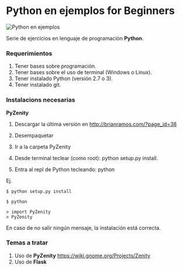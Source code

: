 # Python en ejemplos for Beginners

![Python en ejemplos](https://2.bp.blogspot.com/-hxGG5kiOYVU/Toe7sC1UvQI/AAAAAAAAABk/eBKfJN5fZoo/s1600/codemonk2.jpg "Python en ejemplos")

Serie de ejercicios en lenguaje de programación **Python**.


### Requerimientos

1. Tener bases sobre programación.
2. Tener bases sobre el uso de terminal (Windows o Linux).
3. Tener instalado Python (versión 2.7 o 3).
4. Tener instalado git.


### Instalacions necesarias


**PyZenity** 

1. Descargar la última versión en http://brianramos.com/?page_id=38

2. Desempaquetar
3. Ir a la carpeta PyZenity
4. Desde terminal teclear (como root): python setup.py install.
5. Entra al repl de Python tecleando: python 


Ej.

```
$ python setup.py install

$ python 

> import PyZenity
> PyZenity

```

En caso de no salir ningún mensaje, la instalación está correcta.



### Temas a tratar

1. Uso de **PyZenity** https://wiki.gnome.org/Projects/Zenity
2. Uso de **Flask** 

